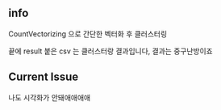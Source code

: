 ## info
  CountVectorizing 으로 간단한 벡터화 후 클러스터링
  
  끝에 result 붙은 csv 는 클러스터랑 결과입니다, 결과는 중구난방이죠
## Current Issue
나도 시각화가 안돼애애애애



